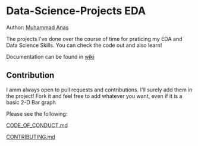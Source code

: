 # Data-Science-Projects EDA

Author:  [Muhammad Anas](https://github.com/muhammadanas0716/)

The projects I've done over the course of time for praticing my EDA and Data Science Skills. You can check the code out and also learn!
 
Documentation can be found in [wiki](https://github.com/muhammadanas0716/Data-Science-Projects---EDA/wiki)

## Contribution

I amm always open to pull requests and contributions. I'll surely add them in the project! Fork it and feel free to add whatever you want, even if it is a basic 2-D Bar graph

Please  see the following:

[CODE_OF_CONDUCT.md](https://github.com/muhammadanas0716/Data-Science-Projects---EDA/blob/main/CODE_OF_CONDUCT.md)

[CONTRIBUTING.md](https://github.com/muhammadanas0716/Data-Science-Projects---EDA/blob/main/CONTRIBUTING.md)
